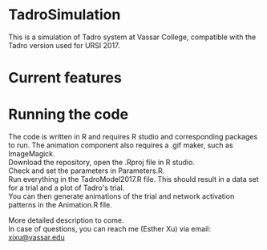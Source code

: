 # TadroSimulation
This is a simulation of Tadro system at Vassar College, compatible with the Tadro version used for URSI 2017.  

# Current features


# Running the code
The code is written in R and requires R studio and corresponding packages to run. The animation component also requires a .gif maker, such as ImageMagick.  
Download the repository, open the .Rproj file in R studio.  
Check and set the parameters in Parameters.R.  
Run everything in the TadroModel2017.R file. This should result in a data set for a trial and a plot of Tadro's trial.   
You can then generate animations of the trial and network activation patterns in the Animation.R file.  
  
More detailed description to come.  
In case of questions, you can reach me (Esther Xu) via email: xixu@vassar.edu  
